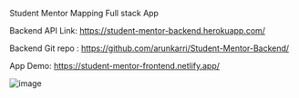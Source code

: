 Student Mentor Mapping Full stack App


Backend API Link: https://student-mentor-backend.herokuapp.com/

Backend Git repo : https://github.com/arunkarri/Student-Mentor-Backend/

App Demo: https://student-mentor-frontend.netlify.app/


![image](https://user-images.githubusercontent.com/14010423/110236591-93e66200-7f5c-11eb-816d-f4394cfb7f22.png)
